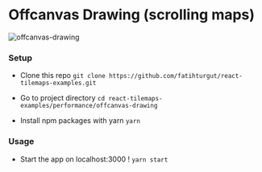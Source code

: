# Offcanvas Drawing (scrolling maps)

![offcanvas-drawing](https://i.ibb.co/Zcm1Fmj/offcanvas-drawing.png)

### Setup

- Clone this repo
  `git clone https://github.com/fatihturgut/react-tilemaps-examples.git`

- Go to project directory
  `cd react-tilemaps-examples/performance/offcanvas-drawing`

- Install npm packages with yarn
  `yarn`

### Usage

- Start the app on localhost:3000 !
  `yarn start`
